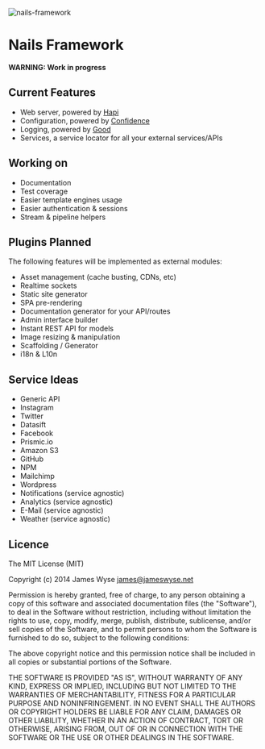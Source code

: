 ![nails-framework](https://f.cloud.github.com/assets/1144357/2225403/4529567e-9a8d-11e3-80a4-23ba637b5f26.png)

Nails Framework
===============

**WARNING: Work in progress**

## Current Features
- Web server, powered by [Hapi](https://github.com/spumko/hapi)
- Configuration, powered by [Confidence](https://github.com/spumko/confidence)
- Logging, powered by [Good](https://github.com/spumko/good)
- Services, a service locator for all your external services/APIs

## Working on
- Documentation
- Test coverage
- Easier template engines usage
- Easier authentication & sessions
- Stream & pipeline helpers

## Plugins Planned
The following features will be implemented as external modules:
- Asset management (cache busting, CDNs, etc)
- Realtime sockets
- Static site generator
- SPA pre-rendering
- Documentation generator for your API/routes
- Admin interface builder
- Instant REST API for models
- Image resizing & manipulation
- Scaffolding / Generator
- i18n & L10n

## Service Ideas
- Generic API
- Instagram
- Twitter
- Datasift
- Facebook
- Prismic.io
- Amazon S3
- GitHub
- NPM
- Mailchimp
- Wordpress
- Notifications (service agnostic)
- Analytics (service agnostic)
- E-Mail (service agnostic)
- Weather (service agnostic)


## Licence

The MIT License (MIT)

Copyright (c) 2014 James Wyse <james@jameswyse.net>

Permission is hereby granted, free of charge, to any person obtaining a copy of
this software and associated documentation files (the "Software"), to deal in
the Software without restriction, including without limitation the rights to
use, copy, modify, merge, publish, distribute, sublicense, and/or sell copies of
the Software, and to permit persons to whom the Software is furnished to do so,
subject to the following conditions:

The above copyright notice and this permission notice shall be included in all
copies or substantial portions of the Software.

THE SOFTWARE IS PROVIDED "AS IS", WITHOUT WARRANTY OF ANY KIND, EXPRESS OR
IMPLIED, INCLUDING BUT NOT LIMITED TO THE WARRANTIES OF MERCHANTABILITY, FITNESS
FOR A PARTICULAR PURPOSE AND NONINFRINGEMENT. IN NO EVENT SHALL THE AUTHORS OR
COPYRIGHT HOLDERS BE LIABLE FOR ANY CLAIM, DAMAGES OR OTHER LIABILITY, WHETHER
IN AN ACTION OF CONTRACT, TORT OR OTHERWISE, ARISING FROM, OUT OF OR IN
CONNECTION WITH THE SOFTWARE OR THE USE OR OTHER DEALINGS IN THE SOFTWARE.
